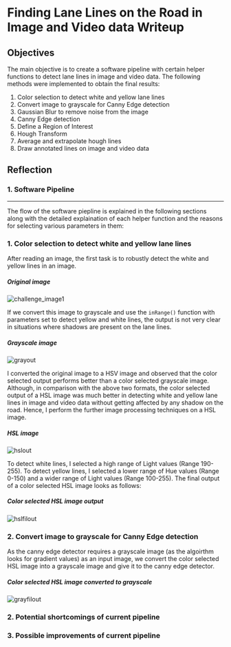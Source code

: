 # **Finding Lane Lines on the Road in Image and Video data Writeup** 

## Objectives

The main objective is to create a software pipeline with certain helper functions to detect lane lines in image and video data. The following methods were implemented to obtain the final results:

1. Color selection to detect white and yellow lane lines
2. Convert image to grayscale for Canny Edge detection
3. Gaussian Blur to remove noise from the image
4. Canny Edge detection
5. Define a Region of Interest
6. Hough Transform
7. Average and extrapolate hough lines
8. Draw annotated lines on image and video data

## Reflection

### 1. Software Pipeline
---
The flow of the software piepline is explained in the following sections along with the detailed explaination of each helper function and the reasons for selecting various parameters in them:

  ### 1. Color selection to detect white and yellow lane lines
  After reading an image, the first task is to robustly detect the white and yellow lines in an image. 
  ##### Original image
  ![challenge_image1](https://user-images.githubusercontent.com/8627486/43037545-1e742d10-8cdc-11e8-9efd-748017139e6c.png)
  
  If we convert this image to grayscale and use the ```inRange()``` function with parameters set to detect yellow and white lines, the output is not very clear in situations where shadows are present on the lane lines.
  ##### Grayscale image
  ![grayout](https://user-images.githubusercontent.com/8627486/43037471-47413482-8cdb-11e8-9757-5f26069dd0b3.png)
  
 I converted the original image to a HSV image and observed that the color selected output performs better than a color selected grayscale image. Although, in comparison with the above two formats, the color selected output of a HSL image was much better in detecting white and yellow lane lines in image and video data without getting affected by any shadow on the road. Hence, I perform the further image processing techniques on a HSL image.
 ##### HSL image
 ![hslout](https://user-images.githubusercontent.com/8627486/43037612-fc394eaa-8cdc-11e8-95c9-fc3ff8ec46a5.png)
 
 To detect white lines, I selected a high range of Light values (Range 190-255). To detect yellow lines, I selected a lower range of Hue values (Range 0-150) and a wider range of Light values (Range 100-255). The final output of a color selected HSL image looks as follows:
 ##### Color selected HSL image output
![hslfilout](https://user-images.githubusercontent.com/8627486/43037702-622aa64a-8cde-11e8-9ae5-baf95dd78378.png)
 
 ### 2. Convert image to grayscale for Canny Edge detection
 As the canny edge detector requires a grayscale image (as the algoirthm looks for gradient values) as an input image, we convert the color selected HSL image into a grayscale image and give it to the canny edge detector.
 ##### Color selected HSL image converted to grayscale
 ![grayfilout](https://user-images.githubusercontent.com/8627486/43037727-ec5a12ec-8cde-11e8-8e32-854679044456.png)
 
 
 



### 2. Potential shortcomings of current pipeline


### 3. Possible improvements of current pipeline

